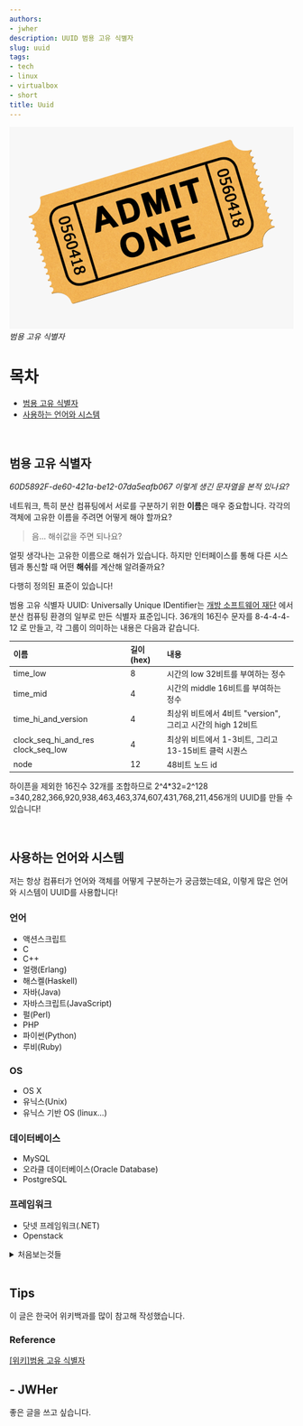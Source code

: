 ```yaml
---
authors:
- jwher
description: UUID 범용 고유 식별자
slug: uuid
tags:
- tech
- linux
- virtualbox
- short
title: Uuid
---
```


<!--truncate-->

<!-- image repository: https://raw.githubusercontent.com/JWHer/jwher.github.io/master/_posts/images/ -->

![Alt](https://raw.githubusercontent.com/JWHer/jwher.github.io/master/_posts/images/ticket.png "ticket")  
*범용 고유 식별자*  

# 목차
* [범용 고유 식별자](#범용-고유-식별자)
* [사용하는 언어와 시스템](#사용하는-언어와-시스템)

<br/>

## 범용 고유 식별자
   
*60D5892F-de60-421a-be12-07da5eafb067 이렇게 생긴 문자열을 본적 있나요?*

네트워크, 특히 분산 컴퓨팅에서 서로를 구분하기 위한 **이름**은 매우 중요합니다.
각각의 객체에 고유한 이름을 주려면 어떻게 해야 할까요?

> 음... 해쉬값을 주면 되나요?

얼핏 생각나는 고유한 이름으로 해쉬가 있습니다.
하지만 인터페이스를 통해 다른 시스템과 통신할 때 어떤 **해쉬**를 계산해 알려줄까요?

다행히 정의된 표준이 있습니다!

범용 고유 식별자 UUID: Universally Unique IDentifier는 [개방 소프트웨어 재단](https://ko.wikipedia.org/wiki/%EA%B0%9C%EB%B0%A9_%EC%86%8C%ED%94%84%ED%8A%B8%EC%9B%A8%EC%96%B4_%EC%9E%AC%EB%8B%A8)
에서 분산 컴퓨팅 환경의 일부로 만든 식별자 표준입니다.
36개의 16진수 문자를 8-4-4-4-12 로 만들고, 각 그룹이 의미하는 내용은 다음과 같습니다.

|                이름                | 길이 (hex) |                            내용                            |
|:----------------------------------|:----------------|:----------------------------------------------------------|
| time_low                           | 8                | 시간의 low 32비트를 부여하는 정수                          |
| time_mid                           | 4                | 시간의 middle 16비트를 부여하는 정수                       |
| time_hi_and_version                | 4                | 최상위 비트에서 4비트 "version", 그리고 시간의 high 12비트 |
| clock_seq_hi_and_res clock_seq_low | 4                | 최상위 비트에서 1-3비트, 그리고 13-15비트 클럭 시퀀스      |
| node                               | 12               | 48비트 노드 id                                             |

하이픈을 제외한 16진수 32개를 조합하므로 2^4*32=2^128  
=340,282,366,920,938,463,463,374,607,431,768,211,456개의 UUID를 만들 수 있습니다!

<br/>

## 사용하는 언어와 시스템

저는 항상 컴퓨터가 언어와 객체를 어떻게 구분하는가 궁금했는데요,
이렇게 많은 언어와 시스템이 UUID를 사용합니다!

### 언어
* 액션스크립트
* C
* C++
* 얼랭(Erlang)
* 해스켈(Haskell)
* 자바(Java)
* 자바스크립트(JavaScript)
* 펄(Perl)
* PHP
* 파이썬(Python)
* 루비(Ruby)
  
### OS
* OS X
* 유닉스(Unix)
* 유닉스 기반 OS (linux...)

### 데이터베이스
* MySQL
* 오라클 데이터베이스(Oracle Database)
* PostgreSQL
  
### 프레임워크
* 닷넷 프레임워크(.NET)
* Openstack

<details>
<summary>처음보는것들</summary>
<div markdown="1">

### 위키백과에 나오지만...
아시는 분들은 알려주시면 감사하겠습니다!

* 아파치 Solr
* Caché 오브젝트스크립트
* CakePHP
* 코코아/카본 (OS X)
* 코드기어 라드 스튜디오 (델파이/C++빌더)
* 코드퓨전
* 커먼 리스프(lisp)
* CouchDB
* D
* 에펠
* 파이어버드 서버
* 프리 파스칼 & 라자루스 IDE
* Haxe
* KohanaPHP
* Lasso
* 루아
* OCaml
* 프로그레스 오픈에지 ABL
* 레볼루션/RunRev
* SAP 비즈니스오브젝트 데이터 서비스
* Tcl

</div>
</details>

<br/>

## Tips

이 글은 한국어 위키백과를 많이 참고해 작성했습니다.

### Reference

[[위키]범용 고유 식별자](https://ko.wikipedia.org/wiki/%EB%B2%94%EC%9A%A9_%EA%B3%A0%EC%9C%A0_%EC%8B%9D%EB%B3%84%EC%9E%90)

## - JWHer  
좋은 글을 쓰고 싶습니다.

<!-- update log -->
<!--
본문에 추가할 내용을 적는다.
-->